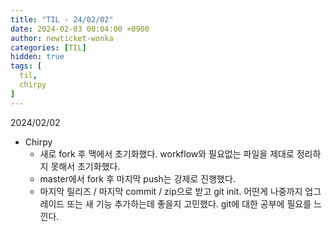 ```yaml
---
title: "TIL - 24/02/02"
date: 2024-02-03 00:04:00 +0900
author: newticket-wonka
categories: [TIL]
hidden: true
tags: [
  til,
  chirpy
]
---
```


2024/02/02

* Chirpy
  * 새로 fork 후 맥에서 초기화했다. workflow와 필요없는 파일을 제대로 정리하지 못해서 초기화했다.
  * master에서 fork 후 마지막 push는 강제로 진행했다.
  * 마지막 릴리즈 / 마지막 commit / zip으로 받고 git init. 어떤게 나중까지 업그레이드 또는 새 기능 추가하는데 좋을지 고민했다. git에 대한 공부에 필요를 느낀다.
